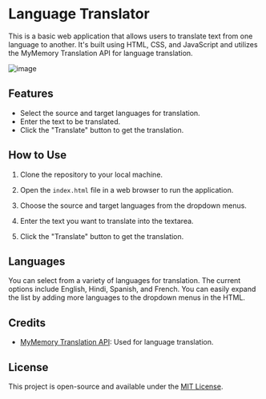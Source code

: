 # Language Translator

This is a basic web application that allows users to translate text from one language to another. It's built using HTML, CSS, and JavaScript and utilizes the MyMemory Translation API for language translation.

![image](https://github.com/ankitjhagithub21/language-translator/assets/91364014/21065bf7-6877-443f-a500-9b2c89892820)


## Features

- Select the source and target languages for translation.
- Enter the text to be translated.
- Click the "Translate" button to get the translation.

## How to Use

1. Clone the repository to your local machine.

2. Open the `index.html` file in a web browser to run the application.

3. Choose the source and target languages from the dropdown menus.

4. Enter the text you want to translate into the textarea.

5. Click the "Translate" button to get the translation.

## Languages

You can select from a variety of languages for translation. The current options include English, Hindi, Spanish, and French. You can easily expand the list by adding more languages to the dropdown menus in the HTML.

## Credits

- [MyMemory Translation API](https://mymemory.translated.net/doc/spec.php): Used for language translation.

## License

This project is open-source and available under the [MIT License](LICENSE).
